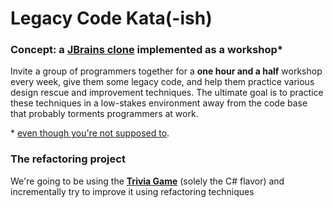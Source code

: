 # Legacy Code Kata(-ish)

### Concept: a [JBrains clone] implemented as a workshop*
Invite a group of programmers together for a **one hour and a half** workshop every week, give them some legacy code, and help them practice various design rescue and improvement techniques.
The ultimate goal is to practice these techniques in a low-stakes environment away from the code base that probably torments programmers at work.

\* [even though you're not supposed to].

### The refactoring project
We're going to be using the **[Trivia Game]** (solely the C# flavor) and incrementally try to improve it using refactoring techniques

[Trivia Game]: <https://github.com/caradojo/trivia/tree/master/C%23>
[JBrains clone]: <https://www.jbrains.ca/legacy-code-retreat/>
[even though you're not supposed to]: <https://blog.adrianbolboaca.ro/2014/04/legacy-coderetreat/>